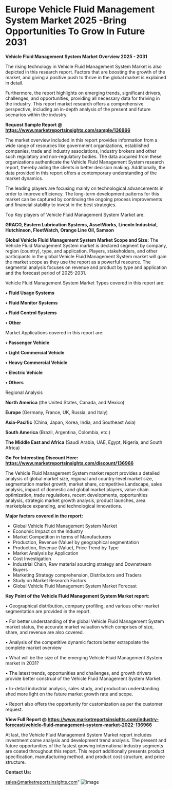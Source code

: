 # Europe Vehicle Fluid Management System Market 2025 -Bring Opportunities To Grow In Future 2031

<Strong> Vehicle Fluid Management System Market Overview 2025 - 2031</strong>

The rising technology in Vehicle Fluid Management System Market is also depicted in this research report. Factors that are boosting the growth of the market, and giving a positive push to thrive in the global market is explained in detail.

Furthermore, the report highlights on emerging trends, significant drivers, challenges, and opportunities, providing all necessary data for thriving in the industry. This report market research offers a comprehensive perspective, including an in-depth analysis of the present and future scenarios within the industry.

<strong>Request Sample Report @ <a href=https://www.marketreportsinsights.com/sample/136966>https://www.marketreportsinsights.com/sample/136966</a></strong>

The market overview included in this report provides information from a wide range of resources like government organizations, established companies, trade and industry associations, industry brokers and other such regulatory and non-regulatory bodies. The data acquired from these organizations authenticate the Vehicle Fluid Management System research report, thereby aiding the clients in better decision making. Additionally, the data provided in this report offers a contemporary understanding of the market dynamics.

The leading players are focusing mainly on technological advancements in order to improve efficiency. The long-term development patterns for this market can be captured by continuing the ongoing process improvements and financial stability to invest in the best strategies.

Top Key players of Vehicle Fluid Management System Market are:

<strong>GRACO, Eastern Lubrication Systems, AssetWorks, Lincoln Industrial, Hutchinson, FleetWatch, Orange Line Oil, Samson</strong>

<strong><b>Global Vehicle Fluid Management System Market Scope and Size:</b></strong>
The Vehicle Fluid Management System market is declared segment by company, region (country), type, and application. Players, stakeholders, and other participants in the global Vehicle Fluid Management System market will gain the market scope as they use the report as a powerful resource. The segmental analysis focuses on revenue and product by type and application and the forecast period of 2025-2031.

Vehicle Fluid Management System Market Types covered in this report are:

<strong>• Fluid Usage Systems

• Fluid Monitor Systems

• Fluid Control Systems

• Other</strong>

Market Applications covered in this report are:

<strong>• Passenger Vehicle

• Light Commercial Vehicle

• Heavy Commercial Vehicle

• Electric Vehicle

• Others</strong> 

Regional Analysis

<strong>North America</strong> (the United States, Canada, and Mexico)

<strong>Europe</strong> (Germany, France, UK, Russia, and Italy)

<strong>Asia-Pacific</strong> (China, Japan, Korea, India, and Southeast Asia)

<strong>South America</strong> (Brazil, Argentina, Colombia, etc.)

<strong>The Middle East and Africa</strong> (Saudi Arabia, UAE, Egypt, Nigeria, and South Africa)

<strong>Go For Interesting Discount Here: <a href=https://www.marketreportsinsights.com/discount/136966>https://www.marketreportsinsights.com/discount/136966</a></strong>

The Vehicle Fluid Management System market report provides a detailed analysis of global market size, regional and country-level market size, segmentation market growth, market share, competitive Landscape, sales analysis, impact of domestic and global market players, value chain optimization, trade regulations, recent developments, opportunities analysis, strategic market growth analysis, product launches, area marketplace expanding, and technological innovations.

<strong><b>Major factors covered in the report:</b></strong>
<ul>
  <li>Global Vehicle Fluid Management System Market </li>
  <li>Economic Impact on the Industry</li>
  <li>Market Competition in terms of Manufacturers</li>
  <li>Production, Revenue (Value) by geographical segmentation</li>
  <li>Production, Revenue (Value), Price Trend by Type</li>
  <li>Market Analysis by Application</li>
  <li>Cost Investigation</li>
  <li>Industrial Chain, Raw material sourcing strategy and Downstream Buyers</li>
  <li>Marketing Strategy comprehension, Distributors and Traders</li>
  <li>Study on Market Research Factors</li>
  <li>Global Vehicle Fluid Management System Market Forecast</li>
</ul>

<strong><b>Key Point of the Vehicle Fluid Management System Market report:</b></strong>

• Geographical distribution, company profiling, and various other market segmentation are provided in the report.

• For better understanding of the global Vehicle Fluid Management System market status, the accurate market valuation which comprises of size, share, and revenue are also covered.

• Analysis of the competitive dynamic factors better extrapolate the complete market overview

• What will be the size of the emerging Vehicle Fluid Management System market in 2031?

• The latest trends, opportunities and challenges, and growth drivers provide better construal of the Vehicle Fluid Management System Market.

• In-detail industrial analysis, sales study, and production understanding shed more light on the future market growth rate and scope.

• Report also offers the opportunity for customization as per the customer request.

<strong><b>View Full Report @ <a href=https://www.marketreportsinsights.com/industry-forecast/vehicle-fluid-management-system-market-2022-136966>https://www.marketreportsinsights.com/industry-forecast/vehicle-fluid-management-system-market-2022-136966</a></b></strong>


At last, the Vehicle Fluid Management System Market report includes investment come analysis and development trend analysis. The present and future opportunities of the fastest growing international industry segments are coated throughout this report. This report additionally presents product specification, manufacturing method, and product cost structure, and price structure.

<strong>Contact Us:</strong>

sales@marketreportsinsights.com"
![image](https://github.com/user-attachments/assets/3ddffd11-209a-44ab-8299-9d2e70a00e81)
